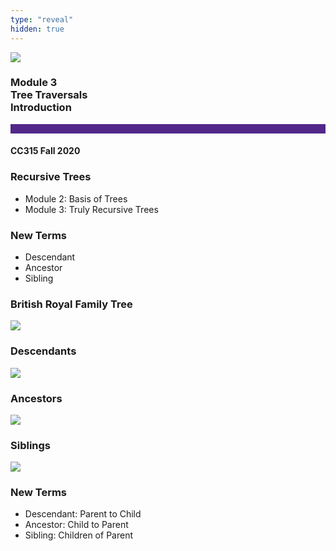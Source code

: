```yaml
---
type: "reveal"
hidden: true
---
```


<section>
<img class="stretch plain" src="/images/core-logo-on-white.png">
<h3> Module 3 <br> Tree Traversals <br> Introduction</h3>
<hr style="height:15px;color:512888;background-color:512888;">
<h4>CC315 Fall 2020</h4>
</section>


<section>
<h3> Recursive Trees </h3>
<ul>
<li> Module 2: Basis of Trees </li>
<li> Module 3: Truly Recursive Trees </li>
</ul>
</section>

<section>
<h3> New Terms </h3>
<ul>
<li> Descendant </li>
<li> Ancestor </li>
<li> Sibling </li>
</ul>
</section>


<section>
<h3> British Royal Family Tree </h3>
<img class="stretch plain" src="/images/315_3.1_royaltree.svg">
</section>

<section>
<h3> Descendants </h3>
<img class="stretch plain" src="/images/315_3.1_royalDesc.svg">
</section>

<section>
<h3> Ancestors </h3>
<img class="stretch plain" src="/images/315_3.1_royalAnsc.svg">
</section>

<section>
<h3> Siblings </h3>
<img class="stretch plain" src="/images/315_3.1_royalSib.svg">
</section>


<section>
<h3> New Terms </h3>
<ul>
<li> Descendant: Parent to Child</li>
<li> Ancestor: Child to Parent </li>
<li> Sibling: Children of Parent </li>
</ul>
</section>
